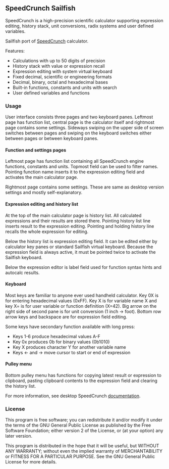 ## SpeedCrunch Sailfish

SpeedCrunch is a high-precision scientific calculator supporting expression editing, history stack, unit conversions, radix systems and user defined variables.

Sailfish port of [SpeedCrunch](http://speedcrunch.org) calculator.

Features:
- Calculations with up to 50 digits of precision
- History stack with value or expression recall
- Expression editing with system virtual keyboard
- Fixed decimal, scientific or engineering formats
- Decimal, binary, octal and hexadecimal bases
- Built-in functions, constants and units with search
- User defined variables and functions

### Usage

User interface consists three pages and two keyboard panes. Leftmost page has function list,
central page is the calculator itself and rightmost page contains some settings. Sideways swiping
on the upper side of screen switches between pages and swiping on the keyboard switches either
between pages or between keyboard panes.

#### Function and settings pages

Leftmost page has function list containing all SpeedCrunch engine functions, constants and units.
Topmost field can be used to filter names. Pointing function name inserts it to the expression
editing field and activates the main calculator page.

Rightmost page contains some settings. These are same as desktop version settings and mostly
self-explanatory.

#### Expression editing and history list

At the top of the main calculator page is history list. All calculated expressions and their
results are stored there. Pointing history list line inserts result to the expression editing.
Pointing and holding history line recalls the whole expression for editing.

Below the history list is expression editing field. It can be edited either by calculator key panes
or standard Sailfish virtual keyboard. Because the expression field is always active, it must be
pointed twice to activate the Sailfish keyboard.

Below the expression editor is label field used for function syntax hints and autocalc results.

#### Keyboard

Most keys are familiar to anyone ever used handheld calculator. Key 0X is for entering hexadecimal
values (0xFF). Key X is for variable name X and key X= is for user variable or function definition
(X=42). Big arrow on the right side of second pane is for unit conversion (1 inch -> foot). Bottom
row arrow keys and backspace are for expression field editing.

Some keys have secondary function available with long press:
- Keys 1-6 produce hexadecimal values A-F
- Key 0x produces 0b for binary values (0b1010)
- Key X produces character Y for another variable name
- Keys ← and → move cursor to start or end of expression

#### Pulley menu

Bottom pulley menu has functions for copying latest result or expression to clipboard, pasting
clipboard contents to the expression field and clearing the history list.

For more information, see desktop SpeedCrunch [documentation](http://speedcrunch.org/userguide/index.html).


### License

This program is free software; you can redistribute it and/or modify it under the terms of the GNU
General Public License as published by the Free Software Foundation; either version 2 of the
License, or (at your option) any later version.

This program is distributed in the hope that it will be useful, but WITHOUT ANY WARRANTY; without
even the implied warranty of MERCHANTABILITY or FITNESS FOR A PARTICULAR PURPOSE. See the GNU
General Public License for more details.

